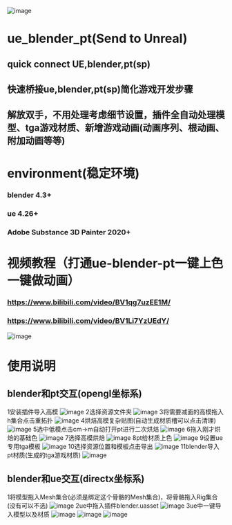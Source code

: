 ![image](https://github.com/user-attachments/assets/8aafa7f5-f4d4-4b2a-9854-ed3f90ee8ec2)
# ue_blender_pt(Send to Unreal)
## quick connect UE,blender,pt(sp)
## 快速桥接ue,blender,pt(sp)简化游戏开发步骤
## 解放双手，不用处理考虑细节设置，插件全自动处理模型、tga游戏材质、新增游戏动画(动画序列、根动画、附加动画等等)

# environment(稳定环境)
### blender 4.3+
### ue 4.26+
### Adobe Substance 3D Painter 2020+

# 视频教程（打通ue-blender-pt一键上色一键做动画）
### https://www.bilibili.com/video/BV1qg7uzEE1M/
### https://www.bilibili.com/video/BV1Li7YzUEdY/

![image](https://github.com/user-attachments/assets/6645370f-6279-4d79-8a52-5e80f228f306)
# 使用说明
## blender和pt交互(opengl坐标系)
1安装插件导入高模
![image](https://github.com/user-attachments/assets/3e9ab6d7-bd6d-44c1-8624-89eece86cd6a)
2选择资源文件夹
![image](https://github.com/user-attachments/assets/7ee3cea2-02b8-466c-b54f-7122f76036c6)
3将需要减面的高模拖入h集合点击重拓扑
![image](https://github.com/user-attachments/assets/a8c94c44-5544-4dbf-9ed0-89acae37f19d)
4烘焙高模复杂贴图(自动生成材质槽可以点击清理)
![image](https://github.com/user-attachments/assets/a4083b78-84df-4e5e-bde2-7f264d476358)
5选中低模点击cm->m自动打开pt进行二次烘焙
![image](https://github.com/user-attachments/assets/09616ef6-85dd-4df2-ab1d-e9ee9d74d45f)
6拖入刚才烘焙的基础色
![image](https://github.com/user-attachments/assets/b0550657-50c6-426b-ac25-e89810eba7f0)
7选择高模烘焙
![image](https://github.com/user-attachments/assets/72413229-a085-4456-9571-990833137306)
8pt给材质上色
![image](https://github.com/user-attachments/assets/8180ad70-238c-4456-ac39-4b7e57f71a79)
9设置ue专用tga模板
![image](https://github.com/user-attachments/assets/42403ed0-e387-4808-a9af-0b86bd70c22b)
10选择资源位置和模板点击导出
![image](https://github.com/user-attachments/assets/4b95183f-c38d-4da2-b459-e4f1fdb8245f)
11blender导入pt材质(生成的tga游戏材质)
![image](https://github.com/user-attachments/assets/943f2803-c61a-4a04-90f3-fa0a2215981c)

## blender和ue交互(directx坐标系)
1将模型拖入Mesh集合(必须是绑定这个骨骼的Mesh集合)，将骨骼拖入Rig集合(没有可以不选)
![image](https://github.com/user-attachments/assets/3d958f08-be5a-439e-920e-1d3c3b338394)
2ue中拖入插件blender.uasset
![image](https://github.com/user-attachments/assets/557abd6d-2d78-4ad9-a6d9-e9c7c2351828)
3ue中一键导入模型以及材质
![image](https://github.com/user-attachments/assets/2e13f302-d16f-46fe-b09b-ede21297f199)
![image](https://github.com/user-attachments/assets/b2f8fd11-eadc-4151-84eb-e30267abab07)
![image](https://github.com/user-attachments/assets/d3fd3dcc-83e6-400c-8573-b8483a841032)







